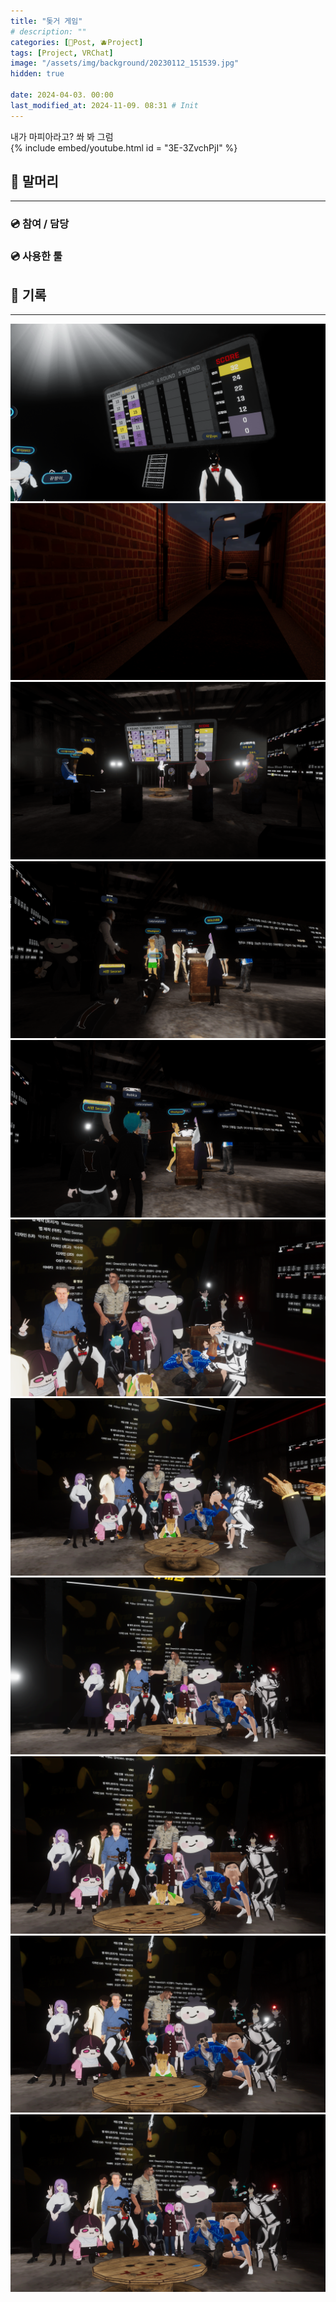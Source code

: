 ```yaml
---
title: "돚거 게임"
# description: ""
categories: [📀Post, 🫐Project]
tags: [Project, VRChat]
image: "/assets/img/background/20230112_151539.jpg"
hidden: true

date: 2024-04-03. 00:00
last_modified_at: 2024-11-09. 08:31 # Init
---
```


내가 마피아라고? 쏴 봐 그럼  
{% include embed/youtube.html id = "3E-3ZvchPjI" %}

## 📀 말머리

---

### 💿 참여 / 담당

### 💿 사용한 툴

## 📀 기록

---

![231130_212639](/assets/project/Thief_Game/231130_212639.png)
![231216_222805](/assets/project/Thief_Game/231216_222805.png)
![240131_232028](/assets/project/Thief_Game/240131_232028.png)
![240403_234314](/assets/project/Thief_Game/240403_234314.png)
![240403_234316](/assets/project/Thief_Game/240403_234316.png)
![240403_234458](/assets/project/Thief_Game/240403_234458.png)
![240403_234459](/assets/project/Thief_Game/240403_234459.png)
![240403_234502](/assets/project/Thief_Game/240403_234502.png)
![240403_234504](/assets/project/Thief_Game/240403_234504.png)
![240403_234506](/assets/project/Thief_Game/240403_234506.png)
![240403_234510](/assets/project/Thief_Game/240403_234510.png)
